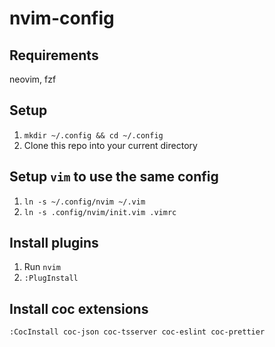 # nvim-config

## Requirements
neovim, fzf

## Setup
1. `mkdir ~/.config && cd ~/.config`
2. Clone this repo into your current directory

## Setup `vim` to use the same config
1. `ln -s ~/.config/nvim ~/.vim`
2. `ln -s .config/nvim/init.vim .vimrc`

## Install plugins
1. Run `nvim`
2. `:PlugInstall`

## Install coc extensions
`:CocInstall coc-json coc-tsserver coc-eslint coc-prettier`
